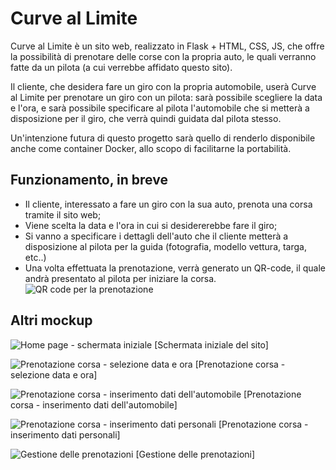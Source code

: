 ﻿# Curve al Limite
Curve al Limite è un sito web, realizzato in Flask + HTML, CSS, JS, che offre la possibilità di prenotare delle corse con la propria auto, le quali verranno fatte da un pilota (a cui verrebbe affidato questo sito).

Il cliente, che desidera fare un giro con la propria automobile, userà Curve al Limite per prenotare un giro con un pilota: sarà possibile scegliere la data e l'ora, e sarà possibile specificare al pilota l'automobile che si metterà a disposizione per il giro, che verrà quindi guidata dal pilota stesso.

Un'intenzione futura di questo progetto sarà quello di renderlo disponibile anche come container Docker, allo scopo di facilitarne la portabilità.

## Funzionamento, in breve
- Il cliente, interessato a fare un giro con la sua auto, prenota una corsa tramite il sito web;
- Viene scelta la data e l'ora in cui si desidererebbe fare il giro;
- Si vanno a specificare i dettagli dell'auto che il cliente metterà a disposizione al pilota per la guida (fotografia, modello vettura, targa, etc..)
- Una volta effettuata la prenotazione, verrà generato un QR-code, il quale andrà presentato al pilota per iniziare la corsa.
![QR code per la prenotazione](https://i.ibb.co/34KHStN/curve-al-limite-mockup-page-0015.jpg)

## Altri mockup
![Home page - schermata iniziale](https://i.ibb.co/BjXKsf3/curve-al-limite-mockup-page-0001.jpg)
[Schermata iniziale del sito]

![Prenotazione corsa - selezione data e ora](https://i.ibb.co/yn1Njjt/curve-al-limite-mockup-page-0011.jpg)
[Prenotazione corsa - selezione data e ora]

![Prenotazione corsa - inserimento dati dell'automobile](https://i.ibb.co/09zmFM8/curve-al-limite-mockup-page-0013.jpg)
[Prenotazione corsa - inserimento dati dell'automobile]

![Prenotazione corsa - inserimento dati personali](https://i.ibb.co/pKvWvpd/curve-al-limite-mockup-page-0014.jpg)
[Prenotazione corsa - inserimento dati personali]

![Gestione delle prenotazioni](https://i.ibb.co/FgbN9Qn/curve-al-limite-mockup-page-0007.jpg)
[Gestione delle prenotazioni]
